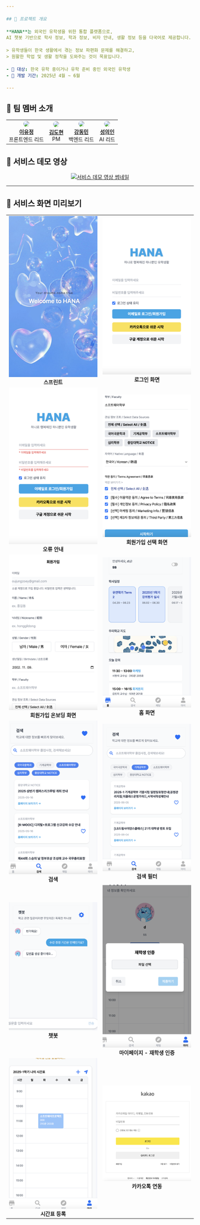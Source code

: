 ```yaml
---

## 📌 프로젝트 개요

**HANA**는 외국인 유학생을 위한 통합 플랫폼으로,  
AI 챗봇 기반으로 학사 정보, 학과 정보, 비자 안내, 생활 정보 등을 다국어로 제공합니다.

> 유학생들이 한국 생활에서 겪는 정보 파편화 문제를 해결하고,  
> 원활한 학업 및 생활 정착을 도와주는 것이 목표입니다.

- 🎯 대상: 한국 유학 중이거나 유학 준비 중인 외국인 유학생
- 🚀 개발 기간: 2025년 4월 ~ 6월

---
```


## 👥 팀 멤버 소개

<table>
  <tr>
    <td align="center">
      <a href="https://github.com/yousrchive">
        <img src="https://github.com/yousrchive.png" width="100" style="border-radius: 50%"/><br/>
        <strong>이유정</strong>
      </a><br/>
      프론트엔드 리드
    </td>
    <td align="center">
      <a href="https://github.com/harry-nb">
        <img src="https://github.com/harry-nb.png" width="100" style="border-radius: 50%"/><br/>
        <strong>김도현</strong>
      </a><br/>
      PM
    </td>
    <td align="center">
      <a href="https://github.com/dmkang1225">
        <img src="https://github.com/dmkang1225.png" width="100" style="border-radius: 50%"/><br/>
        <strong>강동민</strong>
      </a><br/>
      백엔드 리드
    </td>
    <td align="center">
      <a href="https://github.com/EuiInSeong">
        <img src="https://github.com/EuiInSeong.png" width="100" style="border-radius: 50%"/><br/>
        <strong>성의인</strong>
      </a><br/>
      AI 리드
    </td>
  </tr>
</table>

## 🎥 서비스 데모 영상

<p align="center">
  <a href="https://youtu.be/uGVYhXbuHk0">
    <img src="https://img.youtube.com/vi/uGVYhXbuHk0/0.jpg" width="480" alt="서비스 데모 영상 썸네일"/>
  </a>
</p>

---

## 🎨 서비스 화면 미리보기

<table>
  <tr>
    <td align="center">
      <img src="https://raw.githubusercontent.com/HANA-by-teamname/frontend-hana/main/asset/sprint.png" width="300"/><br/>
      <b>스프린트</b>
    </td>
    <td align="center">
      <img src="https://raw.githubusercontent.com/HANA-by-teamname/frontend-hana/main/asset/login.png" width="300"/><br/>
      <b>로그인 화면</b>
    </td>
  </tr>
  <tr>
    <td align="center">
      <img src="https://raw.githubusercontent.com/HANA-by-teamname/frontend-hana/main/asset/error.png" width="300"/><br/>
      <b>오류 안내</b>
    </td>
    <td align="center">
      <img src="https://raw.githubusercontent.com/HANA-by-teamname/frontend-hana/main/asset/signup_select.png" width="300"/><br/>
      <b>회원가입 선택 화면</b>
    </td>
  </tr>
  <tr>
    <td align="center">
      <img src="https://raw.githubusercontent.com/HANA-by-teamname/frontend-hana/main/asset/signup_onboarding.png" width="300"/><br/>
      <b>회원가입 온보딩 화면</b>
    </td>
    <td align="center">
      <img src="https://raw.githubusercontent.com/HANA-by-teamname/frontend-hana/main/asset/home.png" width="300"/><br/>
      <b>홈 화면</b>
    </td>
  </tr>
  <tr>
    <td align="center">
      <img src="https://raw.githubusercontent.com/HANA-by-teamname/frontend-hana/main/asset/search.png" width="300"/><br/>
      <b>검색</b>
    </td>
    <td align="center">
      <img src="https://raw.githubusercontent.com/HANA-by-teamname/frontend-hana/main/asset/search_filter.png" width="300"/><br/>
      <b>검색 필터</b>
    </td>
  </tr>
  <tr>
    <td align="center">
      <img src="https://raw.githubusercontent.com/HANA-by-teamname/frontend-hana/main/asset/chatbot.png" width="300"/><br/>
      <b>챗봇</b>
    </td>
    <td align="center">
      <img src="https://raw.githubusercontent.com/HANA-by-teamname/frontend-hana/main/asset/mypage_auth.png" width="300"/><br/>
      <b>마이페이지 - 재학생 인증</b>
    </td>
  </tr>
  <tr>
    <td align="center">
      <img src="https://raw.githubusercontent.com/HANA-by-teamname/frontend-hana/main/asset/timetable.png" width="300"/><br/>
      <b>시간표 등록</b>
    </td>
    <td align="center">
      <img src="https://raw.githubusercontent.com/HANA-by-teamname/frontend-hana/main/asset/kakao.png" width="300"/><br/>
      <b>카카오톡 연동</b>
    </td>
  </tr>
</table>
